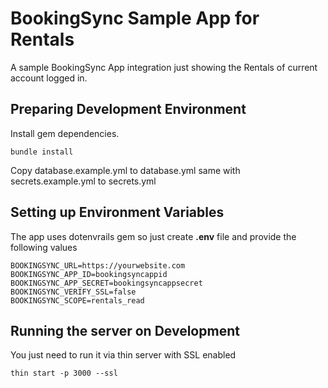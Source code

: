 # BookingSync Sample App for Rentals
A sample BookingSync App integration just showing the Rentals of current account logged in.

## Preparing Development Environment

Install gem dependencies.
```
bundle install
```

Copy database.example.yml to database.yml same with secrets.example.yml to secrets.yml


## Setting up Environment Variables

The app uses dotenvrails gem so just create **.env** file and provide the following values

```
BOOKINGSYNC_URL=https://yourwebsite.com
BOOKINGSYNC_APP_ID=bookingsyncappid
BOOKINGSYNC_APP_SECRET=bookingsyncappsecret
BOOKINGSYNC_VERIFY_SSL=false
BOOKINGSYNC_SCOPE=rentals_read
```

## Running the server on Development

You just need to run it via thin server with SSL enabled
```
thin start -p 3000 --ssl
```
